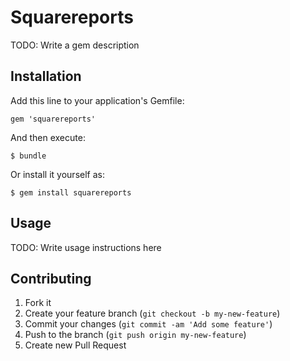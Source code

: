 # Squarereports

TODO: Write a gem description

## Installation

Add this line to your application's Gemfile:

    gem 'squarereports'

And then execute:

    $ bundle

Or install it yourself as:

    $ gem install squarereports

## Usage

TODO: Write usage instructions here

## Contributing

1. Fork it
2. Create your feature branch (`git checkout -b my-new-feature`)
3. Commit your changes (`git commit -am 'Add some feature'`)
4. Push to the branch (`git push origin my-new-feature`)
5. Create new Pull Request

